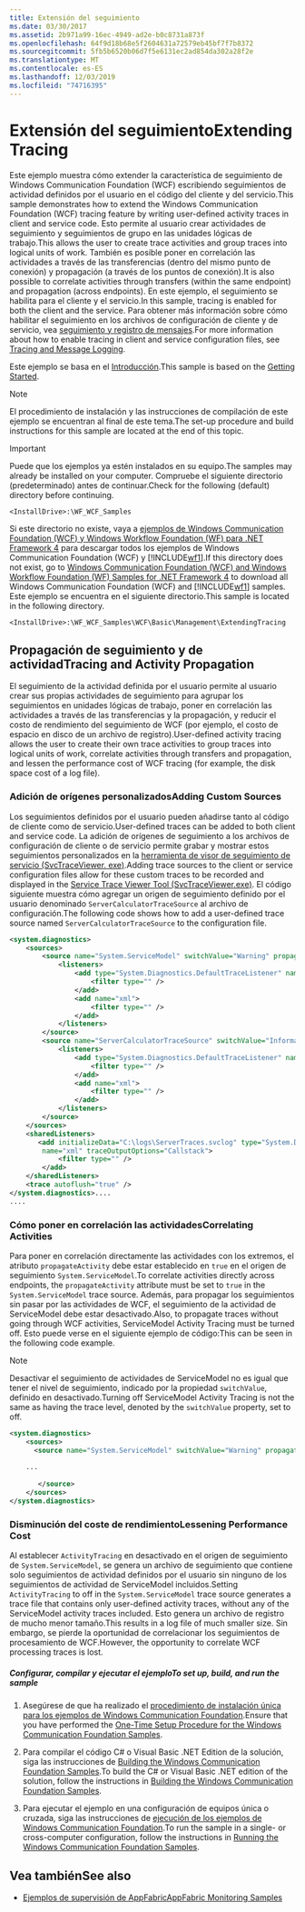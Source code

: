 ```yaml
---
title: Extensión del seguimiento
ms.date: 03/30/2017
ms.assetid: 2b971a99-16ec-4949-ad2e-b0c8731a873f
ms.openlocfilehash: 64f9d18b68e5f2604631a72579eb45bf7f7b8372
ms.sourcegitcommit: 5fb5b6520b06d7f5e6131ec2ad854da302a28f2e
ms.translationtype: MT
ms.contentlocale: es-ES
ms.lasthandoff: 12/03/2019
ms.locfileid: "74716395"
---
```

# <a name="extending-tracing"></a><span data-ttu-id="cf5e6-102">Extensión del seguimiento</span><span class="sxs-lookup"><span data-stu-id="cf5e6-102">Extending Tracing</span></span>
<span data-ttu-id="cf5e6-103">Este ejemplo muestra cómo extender la característica de seguimiento de Windows Communication Foundation (WCF) escribiendo seguimientos de actividad definidos por el usuario en el código del cliente y del servicio.</span><span class="sxs-lookup"><span data-stu-id="cf5e6-103">This sample demonstrates how to extend the Windows Communication Foundation (WCF) tracing feature by writing user-defined activity traces in client and service code.</span></span> <span data-ttu-id="cf5e6-104">Esto permite al usuario crear actividades de seguimiento y seguimientos de grupo en las unidades lógicas de trabajo.</span><span class="sxs-lookup"><span data-stu-id="cf5e6-104">This allows the user to create trace activities and group traces into logical units of work.</span></span> <span data-ttu-id="cf5e6-105">También es posible poner en correlación las actividades a través de las transferencias (dentro del mismo punto de conexión) y propagación (a través de los puntos de conexión).</span><span class="sxs-lookup"><span data-stu-id="cf5e6-105">It is also possible to correlate activities through transfers (within the same endpoint) and propagation (across endpoints).</span></span> <span data-ttu-id="cf5e6-106">En este ejemplo, el seguimiento se habilita para el cliente y el servicio.</span><span class="sxs-lookup"><span data-stu-id="cf5e6-106">In this sample, tracing is enabled for both the client and the service.</span></span> <span data-ttu-id="cf5e6-107">Para obtener más información sobre cómo habilitar el seguimiento en los archivos de configuración de cliente y de servicio, vea [seguimiento y registro de mensajes](../../../../docs/framework/wcf/samples/tracing-and-message-logging.md).</span><span class="sxs-lookup"><span data-stu-id="cf5e6-107">For more information about how to enable tracing in client and service configuration files, see [Tracing and Message Logging](../../../../docs/framework/wcf/samples/tracing-and-message-logging.md).</span></span>  
  
 <span data-ttu-id="cf5e6-108">Este ejemplo se basa en el [Introducción](../../../../docs/framework/wcf/samples/getting-started-sample.md).</span><span class="sxs-lookup"><span data-stu-id="cf5e6-108">This sample is based on the [Getting Started](../../../../docs/framework/wcf/samples/getting-started-sample.md).</span></span>  
  
> [!NOTE]
> <span data-ttu-id="cf5e6-109">El procedimiento de instalación y las instrucciones de compilación de este ejemplo se encuentran al final de este tema.</span><span class="sxs-lookup"><span data-stu-id="cf5e6-109">The set-up procedure and build instructions for this sample are located at the end of this topic.</span></span>  
  
> [!IMPORTANT]
> <span data-ttu-id="cf5e6-110">Puede que los ejemplos ya estén instalados en su equipo.</span><span class="sxs-lookup"><span data-stu-id="cf5e6-110">The samples may already be installed on your computer.</span></span> <span data-ttu-id="cf5e6-111">Compruebe el siguiente directorio (predeterminado) antes de continuar.</span><span class="sxs-lookup"><span data-stu-id="cf5e6-111">Check for the following (default) directory before continuing.</span></span>  
>   
> `<InstallDrive>:\WF_WCF_Samples`  
>   
> <span data-ttu-id="cf5e6-112">Si este directorio no existe, vaya a [ejemplos de Windows Communication Foundation (WCF) y Windows Workflow Foundation (WF) para .NET Framework 4](https://www.microsoft.com/download/details.aspx?id=21459) para descargar todos los ejemplos de Windows Communication Foundation (WCF) y [!INCLUDE[wf1](../../../../includes/wf1-md.md)].</span><span class="sxs-lookup"><span data-stu-id="cf5e6-112">If this directory does not exist, go to [Windows Communication Foundation (WCF) and Windows Workflow Foundation (WF) Samples for .NET Framework 4](https://www.microsoft.com/download/details.aspx?id=21459) to download all Windows Communication Foundation (WCF) and [!INCLUDE[wf1](../../../../includes/wf1-md.md)] samples.</span></span> <span data-ttu-id="cf5e6-113">Este ejemplo se encuentra en el siguiente directorio.</span><span class="sxs-lookup"><span data-stu-id="cf5e6-113">This sample is located in the following directory.</span></span>  
>   
> `<InstallDrive>:\WF_WCF_Samples\WCF\Basic\Management\ExtendingTracing`  
  
## <a name="tracing-and-activity-propagation"></a><span data-ttu-id="cf5e6-114">Propagación de seguimiento y de actividad</span><span class="sxs-lookup"><span data-stu-id="cf5e6-114">Tracing and Activity Propagation</span></span>  
 <span data-ttu-id="cf5e6-115">El seguimiento de la actividad definida por el usuario permite al usuario crear sus propias actividades de seguimiento para agrupar los seguimientos en unidades lógicas de trabajo, poner en correlación las actividades a través de las transferencias y la propagación, y reducir el costo de rendimiento del seguimiento de WCF (por ejemplo, el costo de espacio en disco de un archivo de registro).</span><span class="sxs-lookup"><span data-stu-id="cf5e6-115">User-defined activity tracing allows the user to create their own trace activities to group traces into logical units of work, correlate activities through transfers and propagation, and lessen the performance cost of WCF tracing (for example, the disk space cost of a log file).</span></span>  
  
### <a name="adding-custom-sources"></a><span data-ttu-id="cf5e6-116">Adición de orígenes personalizados</span><span class="sxs-lookup"><span data-stu-id="cf5e6-116">Adding Custom Sources</span></span>  
 <span data-ttu-id="cf5e6-117">Los seguimientos definidos por el usuario pueden añadirse tanto al código de cliente como de servicio.</span><span class="sxs-lookup"><span data-stu-id="cf5e6-117">User-defined traces can be added to both client and service code.</span></span> <span data-ttu-id="cf5e6-118">La adición de orígenes de seguimiento a los archivos de configuración de cliente o de servicio permite grabar y mostrar estos seguimientos personalizados en la [herramienta de visor de seguimiento de servicio (SvcTraceViewer. exe)](../../../../docs/framework/wcf/service-trace-viewer-tool-svctraceviewer-exe.md).</span><span class="sxs-lookup"><span data-stu-id="cf5e6-118">Adding trace sources to the client or service configuration files allow for these custom traces to be recorded and displayed in the [Service Trace Viewer Tool (SvcTraceViewer.exe)](../../../../docs/framework/wcf/service-trace-viewer-tool-svctraceviewer-exe.md).</span></span> <span data-ttu-id="cf5e6-119">El código siguiente muestra cómo agregar un origen de seguimiento definido por el usuario denominado `ServerCalculatorTraceSource` al archivo de configuración.</span><span class="sxs-lookup"><span data-stu-id="cf5e6-119">The following code shows how to add a user-defined trace source named `ServerCalculatorTraceSource` to the configuration file.</span></span>  
  
```xml  
<system.diagnostics>  
    <sources>  
        <source name="System.ServiceModel" switchValue="Warning" propagateActivity="true">  
            <listeners>  
                <add type="System.Diagnostics.DefaultTraceListener" name="Default">  
                    <filter type="" />  
                </add>  
                <add name="xml">  
                    <filter type="" />  
                </add>  
            </listeners>  
        </source>  
        <source name="ServerCalculatorTraceSource" switchValue="Information,ActivityTracing">  
            <listeners>  
                <add type="System.Diagnostics.DefaultTraceListener" name="Default">  
                    <filter type="" />  
                </add>  
                <add name="xml">  
                    <filter type="" />  
                </add>  
            </listeners>  
        </source>  
    </sources>  
    <sharedListeners>  
       <add initializeData="C:\logs\ServerTraces.svclog" type="System.Diagnostics.XmlWriterTraceListener"  
        name="xml" traceOutputOptions="Callstack">  
            <filter type="" />  
        </add>  
    </sharedListeners>  
    <trace autoflush="true" />  
</system.diagnostics>....  
....  
```  
  
### <a name="correlating-activities"></a><span data-ttu-id="cf5e6-120">Cómo poner en correlación las actividades</span><span class="sxs-lookup"><span data-stu-id="cf5e6-120">Correlating Activities</span></span>  
 <span data-ttu-id="cf5e6-121">Para poner en correlación directamente las actividades con los extremos, el atributo `propagateActivity` debe estar establecido en `true` en el origen de seguimiento `System.ServiceModel`.</span><span class="sxs-lookup"><span data-stu-id="cf5e6-121">To correlate activities directly across endpoints, the `propagateActivity` attribute must be set to `true` in the `System.ServiceModel` trace source.</span></span> <span data-ttu-id="cf5e6-122">Además, para propagar los seguimientos sin pasar por las actividades de WCF, el seguimiento de la actividad de ServiceModel debe estar desactivado.</span><span class="sxs-lookup"><span data-stu-id="cf5e6-122">Also, to propagate traces without going through WCF activities, ServiceModel Activity Tracing must be turned off.</span></span> <span data-ttu-id="cf5e6-123">Esto puede verse en el siguiente ejemplo de código:</span><span class="sxs-lookup"><span data-stu-id="cf5e6-123">This can be seen in the following code example.</span></span>  
  
> [!NOTE]
> <span data-ttu-id="cf5e6-124">Desactivar el seguimiento de actividades de ServiceModel no es igual que tener el nivel de seguimiento, indicado por la propiedad `switchValue`, definido en desactivado.</span><span class="sxs-lookup"><span data-stu-id="cf5e6-124">Turning off ServiceModel Activity Tracing is not the same as having the trace level, denoted by the `switchValue` property, set to off.</span></span>  
  
```xml  
<system.diagnostics>  
    <sources>  
      <source name="System.ServiceModel" switchValue="Warning" propagateActivity="true">  
  
    ...  
  
       </source>  
    </sources>  
</system.diagnostics>  
```  
  
### <a name="lessening-performance-cost"></a><span data-ttu-id="cf5e6-125">Disminución del coste de rendimiento</span><span class="sxs-lookup"><span data-stu-id="cf5e6-125">Lessening Performance Cost</span></span>  
 <span data-ttu-id="cf5e6-126">Al establecer `ActivityTracing` en desactivado en el origen de seguimiento de `System.ServiceModel`, se genera un archivo de seguimiento que contiene solo seguimientos de actividad definidos por el usuario sin ninguno de los seguimientos de actividad de ServiceModel incluidos.</span><span class="sxs-lookup"><span data-stu-id="cf5e6-126">Setting `ActivityTracing` to off in the `System.ServiceModel` trace source generates a trace file that contains only user-defined activity traces, without any of the ServiceModel activity traces included.</span></span> <span data-ttu-id="cf5e6-127">Esto genera un archivo de registro de mucho menor tamaño.</span><span class="sxs-lookup"><span data-stu-id="cf5e6-127">This results in a log file of much smaller size.</span></span> <span data-ttu-id="cf5e6-128">Sin embargo, se pierde la oportunidad de correlacionar los seguimientos de procesamiento de WCF.</span><span class="sxs-lookup"><span data-stu-id="cf5e6-128">However, the opportunity to correlate WCF processing traces is lost.</span></span>  
  
##### <a name="to-set-up-build-and-run-the-sample"></a><span data-ttu-id="cf5e6-129">Configurar, compilar y ejecutar el ejemplo</span><span class="sxs-lookup"><span data-stu-id="cf5e6-129">To set up, build, and run the sample</span></span>  
  
1. <span data-ttu-id="cf5e6-130">Asegúrese de que ha realizado el [procedimiento de instalación única para los ejemplos de Windows Communication Foundation](../../../../docs/framework/wcf/samples/one-time-setup-procedure-for-the-wcf-samples.md).</span><span class="sxs-lookup"><span data-stu-id="cf5e6-130">Ensure that you have performed the [One-Time Setup Procedure for the Windows Communication Foundation Samples](../../../../docs/framework/wcf/samples/one-time-setup-procedure-for-the-wcf-samples.md).</span></span>  
  
2. <span data-ttu-id="cf5e6-131">Para compilar el código C# o Visual Basic .NET Edition de la solución, siga las instrucciones de [Building the Windows Communication Foundation Samples](../../../../docs/framework/wcf/samples/building-the-samples.md).</span><span class="sxs-lookup"><span data-stu-id="cf5e6-131">To build the C# or Visual Basic .NET edition of the solution, follow the instructions in [Building the Windows Communication Foundation Samples](../../../../docs/framework/wcf/samples/building-the-samples.md).</span></span>  
  
3. <span data-ttu-id="cf5e6-132">Para ejecutar el ejemplo en una configuración de equipos única o cruzada, siga las instrucciones de [ejecución de los ejemplos de Windows Communication Foundation](../../../../docs/framework/wcf/samples/running-the-samples.md).</span><span class="sxs-lookup"><span data-stu-id="cf5e6-132">To run the sample in a single- or cross-computer configuration, follow the instructions in [Running the Windows Communication Foundation Samples](../../../../docs/framework/wcf/samples/running-the-samples.md).</span></span>  
  
## <a name="see-also"></a><span data-ttu-id="cf5e6-133">Vea también</span><span class="sxs-lookup"><span data-stu-id="cf5e6-133">See also</span></span>

- [<span data-ttu-id="cf5e6-134">Ejemplos de supervisión de AppFabric</span><span class="sxs-lookup"><span data-stu-id="cf5e6-134">AppFabric Monitoring Samples</span></span>](https://go.microsoft.com/fwlink/?LinkId=193959)
